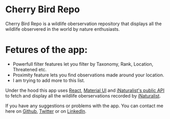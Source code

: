 # Cherry Bird Repo

Cherry Bird Repo is a wildlife oberservation repository that displays all the wildlife observered in the world by nature enthusiasts.

# Fetures of the app:

- Powerfull filter features let you filter by Taxonomy, Rank, Location, Threatened etc.
- Proximity feature lets you find observations made around your location.
- I am trying to add more to this list.

Under the hood this app uses [React](http://reactjs.org/), [Material UI](https://material-ui.com/) and [iNaturalist's public API](http://api.inaturalist.org/v1/docs/) to fetch and display all the wildlife oberservations recorded by [iNaturalist](http://inaturalist.org/).

If you have any suggestions or problems with the app. You can contact me here on [Github](http://github.com/HyphenFrox), [Twitter](http://twiter.com/HyphenFrox) or on [LinkedIn](http://www.linkedin.com/in/hyphenfrox/).
